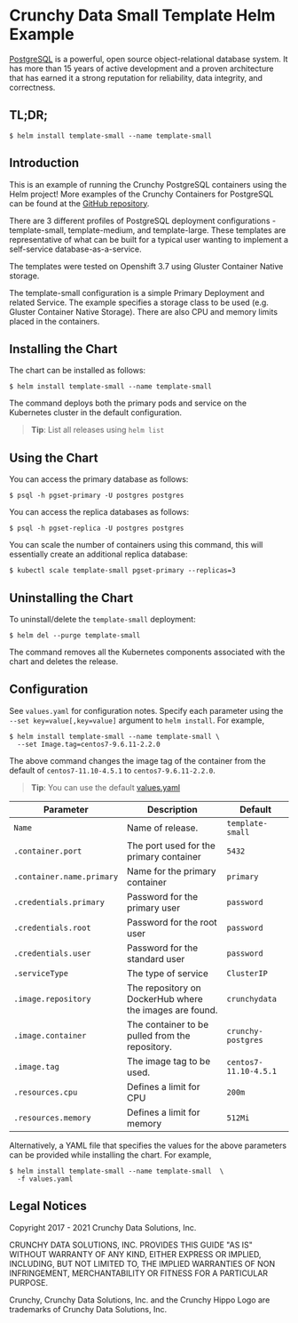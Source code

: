 Crunchy Data Small Template Helm Example
=======

[PostgreSQL](https://postgresql.org) is a powerful, open source object-relational database system. It has more than 15 years of active development and a proven architecture that has earned it a strong reputation for reliability, data integrity, and correctness.


TL;DR;
------

```console
$ helm install template-small --name template-small
```

Introduction
------------

This is an example of running the Crunchy PostgreSQL containers using the Helm project! More examples of the Crunchy Containers for PostgreSQL can be found at the [GitHub repository](https://github.com/CrunchyData/crunchy-containers).

There are 3 different profiles of PostgreSQL deployment configurations - template-small, template-medium, and template-large. These templates are representative of what can be built for a typical user wanting to implement a self-service database-as-a-service.

The templates were tested on Openshift 3.7 using Gluster Container Native storage.

The template-small configuration is a simple Primary Deployment and related Service. The example specifies a storage class to be used (e.g. Gluster Container Native Storage). There are also CPU and memory limits placed in the containers.

Installing the Chart
--------------------

The chart can be installed as follows:

```console
$ helm install template-small --name template-small
```

The command deploys both the primary pods and service on the Kubernetes cluster in the default configuration.

> **Tip**: List all releases using `helm list`

Using the Chart
----------------------

You can access the primary database as follows:

```console
$ psql -h pgset-primary -U postgres postgres
```

You can access the replica databases as follows:

```console
$ psql -h pgset-replica -U postgres postgres
```

You can scale the number of containers using this command, this will
essentially create an additional replica database:

```console
$ kubectl scale template-small pgset-primary --replicas=3
```

Uninstalling the Chart
----------------------

To uninstall/delete the `template-small` deployment:

```console
$ helm del --purge template-small
```

The command removes all the Kubernetes components associated with the chart and deletes the release.

Configuration
-------------

See `values.yaml` for configuration notes. Specify each parameter using the `--set key=value[,key=value]` argument to `helm install`. For example,

```console
$ helm install template-small --name template-small \
  --set Image.tag=centos7-9.6.11-2.2.0
```

The above command changes the image tag of the container from the default of `centos7-11.10-4.5.1` to `centos7-9.6.11-2.2.0`.

> **Tip**: You can use the default [values.yaml](values.yaml)

| Parameter                  | Description                        | Default                                                    |
| -----------------------    | ---------------------------------- | ---------------------------------------------------------- |
| `Name`                 | Name of release.                 | `template-small`                                        |
| `.container.port`        | The port used for the primary container      | `5432`                                                      |
| `.container.name.primary`        | Name for the primary container      | `primary`                                                      |
| `.credentials.primary`                | Password for the primary user    | `password`                                                      |
| `.credentials.root`            | Password for the root user        | `password`                                                      |
| `.credentials.user`            | Password for the standard user   | `password`                                                      |
| `.serviceType`      | The type of service      | `ClusterIP`               
| `.image.repository` | The repository on DockerHub where the images are found.    | `crunchydata`                                           |
| `.image.container` | The container to be pulled from the repository.    | `crunchy-postgres`                                                    |
| `.image.tag` | The image tag to be used.    | `centos7-11.10-4.5.1`                                                    |
| `.resources.cpu` | Defines a limit for CPU    | `200m`                                                    |
| `.resources.memory` | Defines a limit for memory    | `512Mi`                                                    |

Alternatively, a YAML file that specifies the values for the above parameters can be provided while installing the chart. For example,

```console
$ helm install template-small --name template-small  \
  -f values.yaml
```

Legal Notices
-------------

Copyright 2017 - 2021 Crunchy Data Solutions, Inc.

CRUNCHY DATA SOLUTIONS, INC. PROVIDES THIS GUIDE "AS IS" WITHOUT WARRANTY OF ANY KIND, EITHER EXPRESS OR IMPLIED, INCLUDING, BUT NOT LIMITED TO, THE IMPLIED WARRANTIES OF NON INFRINGEMENT, MERCHANTABILITY OR FITNESS FOR A PARTICULAR PURPOSE.

Crunchy, Crunchy Data Solutions, Inc. and the Crunchy Hippo Logo are trademarks of Crunchy Data Solutions, Inc.
